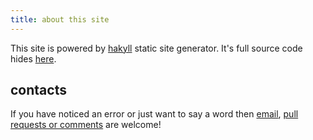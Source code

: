 ```yaml
---
title: about this site
---
```


This site is powered by [hakyll](https://jaspervdj.be/hakyll) static
site generator. It's full source code hides
[here](https://github.com/trofi/trofi.github.io.gen).

## contacts

If you have noticed an error or just want to say a word then
<a href="mailto:slyich@gmail.com">email</a>,
<a href="https://github.com/trofi/trofi.github.io.gen">pull requests or comments</a>
are welcome!
